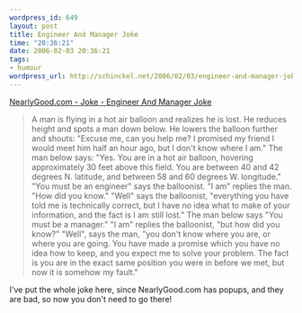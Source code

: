 ```yaml
--- 
wordpress_id: 649
layout: post
title: Engineer And Manager Joke
time: "20:36:21"
date: 2006-02-03 20:36:21
tags: 
- humour
wordpress_url: http://schinckel.net/2006/02/03/engineer-and-manager-joke/
---
```

[NearlyGood.com - Joke - Engineer And Manager Joke][1]

> A man is flying in a hot air balloon and realizes he is lost. He reduces height and spots a man down below. He lowers the balloon further and shouts: "Excuse me, can you help me? I promised my friend I would meet him half an hour ago, but I don't know where I am." The man below says: "Yes. You are in a hot air balloon, hovering approximately 30 feet above this field. You are between 40 and 42 degrees N. latitude, and between 58 and 60 degrees W. longitude." "You must be an engineer" says the balloonist. "I am" replies the man. "How did you know." "Well" says the balloonist, "everything you have told me is technically correct, but I have no idea what to make of your information, and the fact is I am still lost." The man below says "You must be a manager." "I am" replies the balloonist, "but how did you know?" "Well", says the man, "you don't know where you are, or where you are going. You have made a promise which you have no idea how to keep, and you expect me to solve your problem. The fact is you are in the exact same position you were in before we met, but now it is somehow my fault." 

I've put the whole joke here, since NearlyGood.com has popups, and they are bad, so now you don't need to go there! 

   [1]: http://www.nearlygood.com/joke/engineermanager.html

